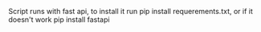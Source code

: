 Script runs with fast api, to install it run pip install requerements.txt, or if it doesn't work pip install fastapi